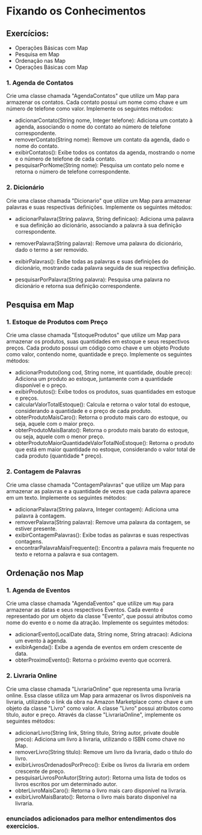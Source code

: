 # Fixando os Conhecimentos
## Exercícios:

- Operações Básicas com Map
- Pesquisa em Map
- Ordenação nas Map
- Operações Básicas com Map
### 1. Agenda de Contatos
   Crie uma classe chamada "AgendaContatos" que utilize um Map para armazenar os contatos. Cada contato possui um nome como chave e um número de telefone como valor. Implemente os seguintes métodos:

- adicionarContato(String nome, Integer telefone): Adiciona um contato à agenda, associando o nome do contato ao número de telefone correspondente.
- removerContato(String nome): Remove um contato da agenda, dado o nome do contato.
- exibirContatos(): Exibe todos os contatos da agenda, mostrando o nome e o número de telefone de cada contato.
- pesquisarPorNome(String nome): Pesquisa um contato pelo nome e retorna o número de telefone correspondente.
### 2. Dicionário
   Crie uma classe chamada "Dicionario" que utilize um Map para armazenar palavras e suas respectivas definições. Implemente os seguintes métodos:

- adicionarPalavra(String palavra, String definicao): Adiciona uma palavra e sua definição ao dicionário, associando a palavra à sua definição correspondente.

- removerPalavra(String palavra): Remove uma palavra do dicionário, dado o termo a ser removido.
- exibirPalavras(): Exibe todas as palavras e suas definições do dicionário, mostrando cada palavra seguida de sua respectiva definição.
- pesquisarPorPalavra(String palavra): Pesquisa uma palavra no dicionário e retorna sua definição correspondente.
## Pesquisa em Map
### 1. Estoque de Produtos com Preço
   Crie uma classe chamada "EstoqueProdutos" que utilize um Map para armazenar os produtos, suas quantidades em estoque e seus respectivos preços. Cada produto possui um código como chave e um objeto Produto como valor, contendo nome, quantidade e preço. Implemente os seguintes métodos:

- adicionarProduto(long cod, String nome, int quantidade, double preco): Adiciona um produto ao estoque, juntamente com a quantidade disponível e o preço.
- exibirProdutos(): Exibe todos os produtos, suas quantidades em estoque e preços.
- calcularValorTotalEstoque(): Calcula e retorna o valor total do estoque, considerando a quantidade e o preço de cada produto.
- obterProdutoMaisCaro(): Retorna o produto mais caro do estoque, ou seja, aquele com o maior preço.
- obterProdutoMaisBarato(): Retorna o produto mais barato do estoque, ou seja, aquele com o menor preço.
- obterProdutoMaiorQuantidadeValorTotalNoEstoque(): Retorna o produto que está em maior quantidade no estoque, considerando o valor total de cada produto (quantidade * preço).
### 2. Contagem de Palavras
   Crie uma classe chamada "ContagemPalavras" que utilize um Map para armazenar as palavras e a quantidade de vezes que cada palavra aparece em um texto. Implemente os seguintes métodos:

- adicionarPalavra(String palavra, Integer contagem): Adiciona uma palavra à contagem.
- removerPalavra(String palavra): Remove uma palavra da contagem, se estiver presente.
- exibirContagemPalavras(): Exibe todas as palavras e suas respectivas contagens.
- encontrarPalavraMaisFrequente(): Encontra a palavra mais frequente no texto e retorna a palavra e sua contagem.
## Ordenação nos Map
### 1. Agenda de Eventos
   Crie uma classe chamada "AgendaEventos" que utilize um `Map` para armazenar as datas e seus respectivos Eventos. Cada evento é representado por um objeto da classe "Evento", que possui atributos como nome do evento e o nome da atração. Implemente os seguintes métodos:

- adicionarEvento(LocalDate data, String nome, String atracao): Adiciona um evento à agenda.
- exibirAgenda(): Exibe a agenda de eventos em ordem crescente de data.
- obterProximoEvento(): Retorna o próximo evento que ocorrerá.
### 2. Livraria Online
   Crie uma classe chamada "LivrariaOnline" que representa uma livraria online. Essa classe utiliza um Map para armazenar os livros disponíveis na livraria, utilizando o link da obra na Amazon Marketplace como chave e um objeto da classe "Livro" como valor. A classe "Livro" possui atributos como título, autor e preço. Através da classe "LivrariaOnline", implemente os seguintes métodos:

- adicionarLivro(String link, String titulo, String autor, private double preco): Adiciona um livro à livraria, utilizando o ISBN como chave no Map.
- removerLivro(String titulo): Remove um livro da livraria, dado o titulo do livro.
- exibirLivrosOrdenadosPorPreco(): Exibe os livros da livraria em ordem crescente de preço.
- pesquisarLivrosPorAutor(String autor): Retorna uma lista de todos os livros escritos por um determinado autor.
- obterLivroMaisCaro(): Retorna o livro mais caro disponível na livraria.
- exibirLivroMaisBarato(): Retorna o livro mais barato disponível na livraria.

### enunciados adicionados para melhor entendimentos dos exercicios.